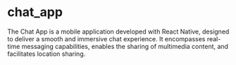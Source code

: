 # chat_app

The Chat App is a mobile application developed with React Native, designed to deliver a smooth and immersive chat experience. It encompasses real-time messaging capabilities, enables the sharing of multimedia content, and facilitates location sharing.


 
